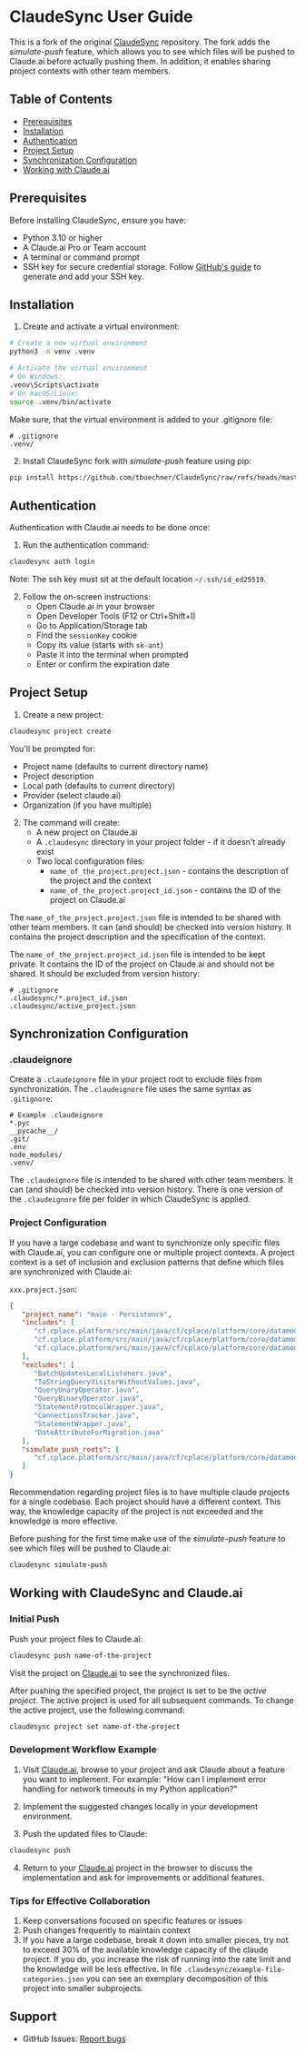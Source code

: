 # ClaudeSync User Guide

This is a fork of the original [ClaudeSync](https://github.com/jahwag/ClaudeSync) repository. The fork adds the _simulate-push_ feature, which allows you to see which files will be pushed to Claude.ai before actually pushing them. In addition, it enables sharing project contexts with other team members.

## Table of Contents
- [Prerequisites](#prerequisites)
- [Installation](#installation)
- [Authentication](#authentication)
- [Project Setup](#project-setup)
- [Synchronization Configuration](#synchronization-configuration)
- [Working with Claude.ai](#working-with-claudeai)

## Prerequisites

Before installing ClaudeSync, ensure you have:
- Python 3.10 or higher
- A Claude.ai Pro or Team account
- A terminal or command prompt
- SSH key for secure credential storage. Follow [GitHub's guide](https://docs.github.com/en/authentication/connecting-to-github-with-ssh) to generate and add your SSH key.

## Installation

1. Create and activate a virtual environment:

```bash
# Create a new virtual environment
python3 -m venv .venv

# Activate the virtual environment
# On Windows:
.venv\Scripts\activate
# On macOS/Linux:
source .venv/bin/activate
```

Make sure, that the virtual environment is added to your .gitignore file:
```
# .gitignore
.venv/
```

2. Install ClaudeSync fork with _simulate-push_ feature using pip:

```bash
pip install https://github.com/tbuechner/ClaudeSync/raw/refs/heads/master/dist/claudesync_fork-0.1.0-py3-none-any.whl   
```

## Authentication

Authentication with Claude.ai needs to be done once:

1. Run the authentication command:
```bash
claudesync auth login
```

Note: The ssh key must sit at the default location `~/.ssh/id_ed25519`.

2. Follow the on-screen instructions:
   - Open Claude.ai in your browser
   - Open Developer Tools (F12 or Ctrl+Shift+I)
   - Go to Application/Storage tab
   - Find the `sessionKey` cookie
   - Copy its value (starts with `sk-ant`)
   - Paste it into the terminal when prompted
   - Enter or confirm the expiration date

## Project Setup

1. Create a new project:
```bash
claudesync project create
```

You'll be prompted for:
- Project name (defaults to current directory name)
- Project description
- Local path (defaults to current directory)
- Provider (select claude.ai)
- Organization (if you have multiple)

2. The command will create:
   - A new project on Claude.ai
   - A `.claudesync` directory in your project folder - if it doesn't already exist
   - Two local configuration files:
      - `name_of_the_project.project.json` - contains the description of the project and the context
      - `name_of_the_project.project_id.json` - contains the ID of the project on Claude.ai

The `name_of_the_project.project.json` file is intended to be shared with other team members. It can (and should) be checked into version history. It contains the project description and the specification of the context.

The `name_of_the_project.project_id.json` file is intended to be kept private. It contains the ID of the project on Claude.ai and should not be shared. It should be excluded from version history:

```
# .gitignore
.claudesync/*.project_id.json
.claudesync/active_project.json
```

## Synchronization Configuration

### .claudeignore

Create a `.claudeignore` file in your project root to exclude files from synchronization. The `.claudeignore` file uses the same syntax as `.gitignore`:

```text
# Example .claudeignore
*.pyc
__pycache__/
.git/
.env
node_modules/
.venv/
```

The `.claudeignore` file is intended to be shared with other team members. It can (and should) be checked into version history. There is one version of the `.claudeignore` file per folder in which ClaudeSync is applied.

### Project Configuration

If you have a large codebase and want to synchronize only specific files with Claude.ai, you can configure one or multiple project contexts. A project context is a set of inclusion and exclusion patterns that define which files are synchronized with Claude.ai:

`xxx.project.json`:
```json
{
   "project_name": "main - Persistence",
   "includes": [
      "cf.cplace.platform/src/main/java/cf/cplace/platform/core/datamodel/persistence/*.java",
      "cf.cplace.platform/src/main/java/cf/cplace/platform/core/datamodel/persistence/criteria/*.java",
      "cf.cplace.platform/src/main/java/cf/cplace/platform/core/datamodel/persistence/customquery/*.java"
   ],
   "excludes": [
      "BatchUpdatesLocalListeners.java",
      "ToStringQueryVisitorWithoutValues.java",
      "QueryUnaryOperator.java",
      "QueryBinaryOperator.java",
      "StatementProtocolWrapper.java",
      "ConnectionsTracker.java",
      "StatementWrapper.java",
      "DateAttributeForMigration.java"
   ],
   "simulate_push_roots": [
      "cf.cplace.platform/src/main/java/cf/cplace/platform/core/datamodel/persistence"
   ]
}
```

Recommendation regarding project files is to have multiple claude projects for a single codebase. Each project should have a different context. This way, the knowledge capacity of the project is not exceeded and the knowledge is more effective.

Before pushing for the first time make use of the _simulate-push_ feature to see which files will be pushed to Claude.ai:
```bash
claudesync simulate-push
```

## Working with ClaudeSync and Claude.ai

### Initial Push

Push your project files to Claude.ai:
```bash
claudesync push name-of-the-project
```

Visit the project on [Claude.ai](https://claude.ai) to see the synchronized files.

After pushing the specified project, the project is set to be the _active project_. The active project is used for all subsequent commands. To change the active project, use the following command:

```bash
claudesync project set name-of-the-project
```

### Development Workflow Example

1. Visit [Claude.ai](https://claude.ai), browse to your project and ask Claude about a feature you want to implement. For example:
   "How can I implement error handling for network timeouts in my Python application?"

2. Implement the suggested changes locally in your development environment.

3. Push the updated files to Claude:
```bash
claudesync push
```

4. Return to your [Claude.ai](https://claude.ai) project in the browser to discuss the implementation and ask for improvements or additional features.

### Tips for Effective Collaboration

1. Keep conversations focused on specific features or issues
2. Push changes frequently to maintain context
3. If you have a large codebase, break it down into smaller pieces, try not to exceed 30% of the available knowledge capacity of the claude project. If you do, you increase the risk of running into the rate limit and the knowledge will be less effective. In file `.claudesync/example-file-categories.json` you can see an exemplary decomposition of this project into smaller subprojects.

## Support

- GitHub Issues: [Report bugs](https://github.com/tbuechner/claudesync/issues)
